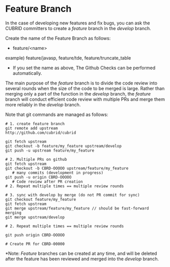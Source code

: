 # Feature Branch

In the case of developing new features and fix bugs, you can ask the CUBRID committers to create a _feature_ branch in the _develop_ branch.

Create the name of the Feature Branch as follows: 

* feature/&lt;name&gt;

example\) feature/javasp, feature/tde, feature/truncate\_table

* If you set the name as above, The Github Checks can be performed automatically.

The main purpose of the _feature_ branch is to divide the code review into several rounds when the size of the code to be merged is large. Rather than merging only a part of the function in the _develop_ branch, the _feature_ branch will conduct efficient code review with multiple PRs and merge them more reliably in the _develop_ branch.

Note that git commands are managed as follows:

```text
# 1. create feature branch 
git remote add upstream 
http://github.com/cubrid/cubrid

git fetch upstream
git checkout -b feature/my_feature upstream/develop
git push -u upstream feature/my_feature

# 2. Multiple PRs on github
git fetch upstream
git checkout -b CBRD-OOOOO upstream/feature/my_feature
   # many commits (development in progress)
git push -u origin CBRD-OOOOO
   # Code review after PR creation
# 2. Repeat multiple times == multiple review rounds

# 3. sync with develop by merge (do not PR commit for sync)
git checkout feature/my_feature
git fetch upstream
git merge upstream/feature/my_feature // should be fast-forward merging
git merge upstream/develop

# 2. Repeat multiple times == multiple review rounds

git push origin CBRD-OOOOO

# Create PR for CBRD-00000
```

\*Note: _Feature_ branches can be created at any time, and will be deleted after the feature has been reviewed and merged into the _develop_ branch.


